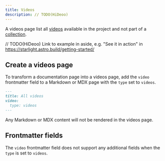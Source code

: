 ```yaml
---
title: Videos
description: // TODO(HiDeoo)
---
```


A videos page list all [videos](/content/video/) available in the project and not part of a [collection](/content/collection/).

// TODO(HiDeoo) Link to example in aside, e.g. "See it in action" in https://starlight.astro.build/getting-started/

## Create a videos page

To transform a documentation page into a videos page, add the `video` frontmatter field to a Markdown or MDX page with the `type` set to `videos`.

```md title="src/content/docs/videos.md" {3-4}
---
title: All videos
video:
  type: videos
---
```

Any Markdown or MDX content will not be rendered in the videos page.

## Frontmatter fields

The `video` frontmatter field does not support any additional fields when the `type` is set to `videos`.
